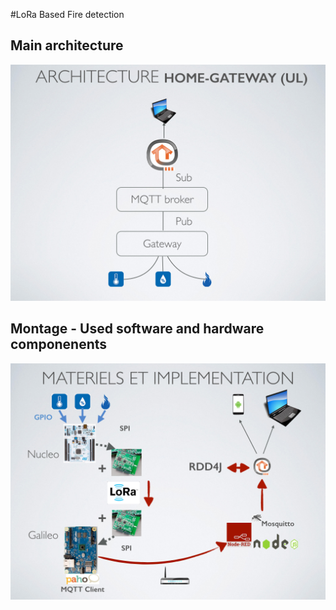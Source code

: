 #LoRa Based Fire detection
## Main architecture
![Architecture globale](presentation/architecture.001.png "Architecture globale")
## Montage - Used software and hardware componenents
![Montage](presentation/architecture.002.png "Montage")
